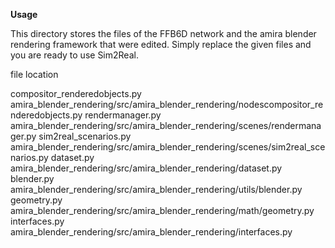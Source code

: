 **Usage**

This directory stores the files of the FFB6D network and the amira blender rendering framework that were edited. Simply replace the given files and you are ready to use Sim2Real.

file					location

compositor_renderedobjects.py		amira_blender_rendering/src/amira_blender_rendering/nodescompositor_renderedobjects.py
rendermanager.py			amira_blender_rendering/src/amira_blender_rendering/scenes/rendermanager.py
sim2real_scenarios.py			amira_blender_rendering/src/amira_blender_rendering/scenes/sim2real_scenarios.py
dataset.py				amira_blender_rendering/src/amira_blender_rendering/dataset.py
blender.py				amira_blender_rendering/src/amira_blender_rendering/utils/blender.py
geometry.py				amira_blender_rendering/src/amira_blender_rendering/math/geometry.py
interfaces.py				amira_blender_rendering/src/amira_blender_rendering/interfaces.py
